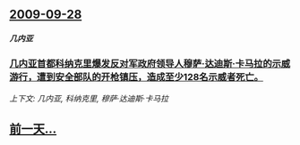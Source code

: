 ## [2009-09-28](/news/2009/09/28/index.md)

##### 几内亚
### [几内亚首都科纳克里爆发反对军政府领导人穆萨·达迪斯·卡马拉的示威游行，遭到安全部队的开枪镇压，造成至少128名示威者死亡。](/news/2009/09/28/几内亚首都科纳克里爆发反对军政府领导人穆萨-达迪斯-卡马拉的示威游行-遭到安全部队的开枪镇压-造成至少128名示威者死亡.md)
_上下文: 几内亚, 科纳克里, 穆萨·达迪斯·卡马拉_

## [前一天...](/news/2009/09/27/index.md)

